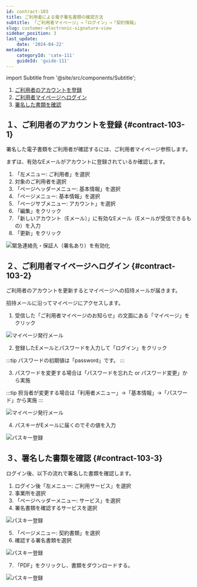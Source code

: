 ```yaml
---
id: contract-103
title: ご利用者による電子署名書類の確認方法
subtitle: 「ご利用者マイページ」→「ログイン」→「契約情報」
slug: customer-electronic-signature-view
sidebar_position: 3
last_update: 
    date: '2024-04-22'
metadata: 
    categoryId: 'cate-111'
    guideId: 'guide-111'
---
```


import Subtitle from '@site/src/components/Subtitle';

<Subtitle text={frontMatter.subtitle} />

1. [ご利用者のアカウントを登録](#contract-103-1)
2. [ご利用者マイページへログイン](#contract-103-2)
3. [署名した書類を確認](#contract-103-3)

## １、ご利用者のアカウントを登録 {#contract-103-1}

署名した電子書類をご利用者が確認するには、ご利用者マイページ参照します。

まずは、有効なEメールがアカウントに登録されているか確認します。

1. 「左メニュー: ご利用者」を選択
2. 対象のご利用者を選択
3. 「ページヘッダーメニュー: 基本情報」を選択
4. 「ページメニュー: 基本情報」を選択
5. 「ページサブメニュー: アカウント」を選択
6. 「編集」をクリック
7. 「新しいアカウント（Eメール）」に有効なEメール（Eメールが受信できるもの）を入力
8. 「更新」をクリック

![緊急連絡先・保証人（署名あり）を有効化](/img/guide/contract-103-1.png)

## ２、ご利用者マイページへログイン {#contract-103-2}

ご利用者のアカウントを更新するとマイページへの招待メールが届きます。

招待メールに沿ってマイページにアクセスします。

1. 受信した「ご利用者マイページのお知らせ」の文面にある「マイページ」をクリック

  ![マイページ発行メール](/img/guide/contract-103-2.png)

2. 登録したEメールとパスワードを入力して「ログイン」をクリック

  :::tip
  パスワードの初期値は「password」です。
  :::

3. パスワードを変更する場合は「パスワードを忘れた or パスワード変更」から実施

  :::tip
  担当者が変更する場合は「利用者メニュー」→「基本情報」→「パスワード」から実施
  :::

  ![マイページ発行メール](/img/guide/contract-103-3.png)

4. パスキーがEメールに届くのでその値を入力

  ![パスキー登録](/img/guide/contract-103-4.png)

## ３、署名した書類を確認 {#contract-103-3}

ログイン後、以下の流れで署名した書類を確認します。

1. ログイン後「左メニュー: ご利用サービス」を選択
2. 事業所を選択
3. 「ページヘッダーメニュー: サービス」を選択
4. 署名書類を確認するサービスを選択

  ![パスキー登録](/img/guide/contract-103-5.png)

5. 「ページメニュー: 契約書類」を選択
6. 確認する署名書類を選択

  ![パスキー登録](/img/guide/contract-103-6.png)

7. 「PDF」をクリックし、書類をダウンロードする。

  ![パスキー登録](/img/guide/contract-103-7.png)
